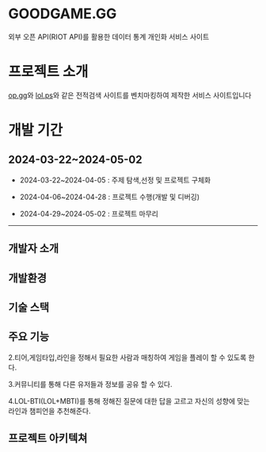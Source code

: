 # GOODGAME.GG

외부 오픈 API(RIOT API)를 활용한 데이터 통계 개인화 서비스 사이트

# 프로젝트 소개

[op.gg](https://OP.GG/)와 [lol.ps](https://lol.ps/)와 같은 전적검색 사이트를 벤치마킹하여 제작한 서비스 사이트입니다


# 개발 기간

 ## 2024-03-22~2024-05-02

+ 2024-03-22~2024-04-05 : 주제 탐색,선정 및 프로젝트 구체화

+ 2024-04-06~2024-04-28 : 프로젝트 수행(개발 및 디버깅)

+ 2024-04-29~2024-05-02 : 프로젝트 마무리 

--------
개발자 소개
----------
개발환경
-----------
기술 스택
-----------
주요 기능
-----------

2.티어,게임타입,라인을 정해서 필요한 사람과 매칭하여 게임을 플레이 할 수 있도록 한다. 

3.커뮤니티를 통해 다른 유저들과 정보를 공유 할 수 있다.

4.LOL-BTI(LOL+MBTI)를 통해 정해진 질문에 대한 답을 고르고 자신의 성향에 맞는 라인과 챔피언을 추천해준다.

프로젝트 아키텍쳐
-----------
